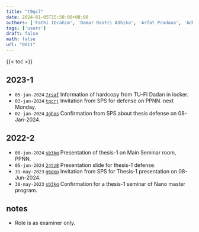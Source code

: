 ```yaml
---
title: "t9qc7"
date: 2024-01-05T15:50:00+08:00
authors: ['Fathi Ibrahim', 'Damar Rastri Adhika', 'Arfat Pradana', 'Adhitya Gandaryus Saputro', 'Sparisoma Viridi']
tags: ['users']
draft: false
math: false
url: "0011"
---
```

{{< toc >}}


## 2023-1
+ `05-jan-2024` [`7rsaf`](https://osf.io/7rsaf) Information of hardcopy from TU-FI Dadan in locker.
+ `03-jan-2024` [`tqcrj`](https://osf.io/tqcrj) Invitation from SPS for defense on PPNN. next Monday.
+ `02-jan-2024` [`3ghns`](https://osf.io/3ghns) Confirmation from SPS about thesis defense on 08-Jan-2024.


## 2022-2
+ `08-jun-2024` [`sb3kq`](https://osf.io/sb3kq) Presentation of thesis-1 on Main Seminar room, PPNN.
+ `05-jun-2024` [`24tz8`](https://osf.io/24tz8) Presentation slide for thesis-1 defense.
+ `31-may-2023` [`g6dep`](https://osf.io/g6dep) Invitation from SPS for Thesis-1 presentation on 08-Jun-2024.
+ `30-may-2023` [`sb3kq`](https://osf.io/sb3kq) Confirmation for a thesis-1 seminar of Nano master program.


## notes
+ Role is as examiner only.
